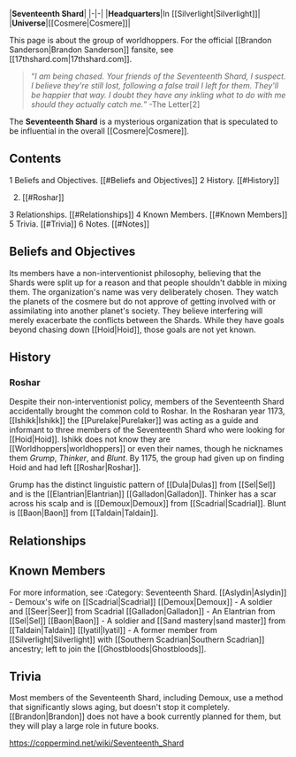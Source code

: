 |**Seventeenth Shard**|
|-|-|
|**Headquarters**|In [[Silverlight\|Silverlight]]|
|**Universe**|[[Cosmere\|Cosmere]]|

This page is about the group of worldhoppers. For the official [[Brandon Sanderson\|Brandon Sanderson]] fansite, see [[17thshard.com\|17thshard.com]].
>“*I am being chased. Your friends of the Seventeenth Shard, I suspect. I believe they're still lost, following a false trail I left for them. They'll be happier that way. I doubt they have any inkling what to do with me should they actually catch me.*”
\-The Letter[2]


The **Seventeenth Shard** is a mysterious organization that is speculated to be influential in the overall [[Cosmere\|Cosmere]].

## Contents

1 Beliefs and Objectives. [[#Beliefs and Objectives]] 
2 History. [[#History]] 

2. [[#Roshar]] 


3 Relationships. [[#Relationships]] 
4 Known Members. [[#Known Members]] 
5 Trivia. [[#Trivia]] 
6 Notes. [[#Notes]] 


## Beliefs and Objectives
Its members have a non-interventionist philosophy, believing that the Shards were split up for a reason and that people shouldn't dabble in mixing them. The organization's name was very deliberately chosen. They watch the planets of the cosmere but do not approve of getting involved with or assimilating into another planet's society. They believe interfering will merely exacerbate the conflicts between the Shards. While they have goals beyond chasing down [[Hoid\|Hoid]], those goals are not yet known.

## History
### Roshar
Despite their non-interventionist policy, members of the Seventeenth Shard accidentally brought the common cold to Roshar.
In the Rosharan year 1173, [[Ishikk\|Ishikk]] the [[Purelake\|Purelaker]] was acting as a guide and informant to three members of the Seventeenth Shard who were looking for [[Hoid\|Hoid]]. Ishikk does not know they are [[Worldhoppers\|worldhoppers]] or even their names, though he nicknames them *Grump*, *Thinker*, and *Blunt*. By 1175, the group had given up on finding Hoid and had left [[Roshar\|Roshar]].

Grump has the distinct linguistic pattern of [[Dula\|Dulas]] from [[Sel\|Sel]] and is the [[Elantrian\|Elantrian]] [[Galladon\|Galladon]].
Thinker has a scar across his scalp and is [[Demoux\|Demoux]] from [[Scadrial\|Scadrial]].
Blunt is [[Baon\|Baon]] from [[Taldain\|Taldain]].
## Relationships

## Known Members
For more information, see :Category: Seventeenth Shard.
[[Aslydin\|Aslydin]] - Demoux's wife on [[Scadrial\|Scadrial]]
[[Demoux\|Demoux]] - A soldier and [[Seer\|Seer]] from Scadrial
[[Galladon\|Galladon]] - An Elantrian from [[Sel\|Sel]]
[[Baon\|Baon]] - A soldier and [[Sand mastery\|sand master]] from [[Taldain\|Taldain]]
[[Iyatil\|Iyatil]] - A former member from [[Silverlight\|Silverlight]] with [[Southern Scadrian\|Southern Scadrian]] ancestry; left to join the [[Ghostbloods\|Ghostbloods]].
## Trivia
Most members of the Seventeenth Shard, including Demoux, use a method that significantly slows aging, but doesn't stop it completely.
[[Brandon\|Brandon]] does not have a book currently planned for them, but they will play a large role in future books.


https://coppermind.net/wiki/Seventeenth_Shard